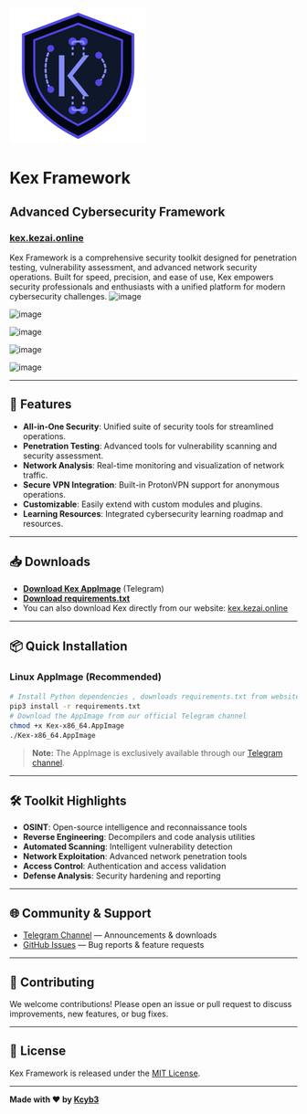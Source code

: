 ![Kex Logo](images/kex-logo.svg)
# Kex Framework


## Advanced Cybersecurity Framework
 ### [kex.kezai.online](https://kex.kezai.online) <br>
Kex Framework is a comprehensive security toolkit designed for penetration testing, vulnerability assessment, and advanced network security operations. Built for speed, precision, and ease of use, Kex empowers security professionals and enthusiasts with a unified platform for modern cybersecurity challenges.
![image](https://github.com/user-attachments/assets/64554d4c-3f8f-4742-ad57-c99e43b6961c)

![image](https://github.com/user-attachments/assets/f5e15572-2035-4e2a-ba65-f834b5b25bb1)

![image](https://github.com/user-attachments/assets/f3f75027-7b02-45e6-acd0-66f7b561d927)

![image](https://github.com/user-attachments/assets/978e60cb-edde-49f4-affd-482b203848de)

![image](https://github.com/user-attachments/assets/165ce62c-79d9-4c66-86b5-1b98ff21098b)

---

## 🚀 Features
- **All-in-One Security**: Unified suite of security tools for streamlined operations.
- **Penetration Testing**: Advanced tools for vulnerability scanning and security assessment.
- **Network Analysis**: Real-time monitoring and visualization of network traffic.
- **Secure VPN Integration**: Built-in ProtonVPN support for anonymous operations.
- **Customizable**: Easily extend with custom modules and plugins.
- **Learning Resources**: Integrated cybersecurity learning roadmap and resources.

---

## 📥 Downloads
- **[Download Kex AppImage](https://t.me/Kcyb3/385)** (Telegram)
- **[Download requirements.txt](requirements.txt)**
- You can also download Kex directly from our website: [kex.kezai.online](https://kex.kezai.online)

---



## 📦 Quick Installation

### Linux AppImage (Recommended)
```bash
# Install Python dependencies , downloads requirements.txt from website .
pip3 install -r requirements.txt
# Download the AppImage from our official Telegram channel
chmod +x Kex-x86_64.AppImage
./Kex-x86_64.AppImage
```
> **Note:** The AppImage is exclusively available through our [Telegram channel](https://t.me/Kcyb3).



---


## 🛠️ Toolkit Highlights
- **OSINT**: Open-source intelligence and reconnaissance tools
- **Reverse Engineering**: Decompilers and code analysis utilities
- **Automated Scanning**: Intelligent vulnerability detection
- **Network Exploitation**: Advanced network penetration tools
- **Access Control**: Authentication and access validation
- **Defense Analysis**: Security hardening and reporting

---

## 🌐 Community & Support
- [Telegram Channel](https://t.me/Kcyb3) — Announcements & downloads
- [GitHub Issues](https://github.com/Kcyb3r/kex-web/issues) — Bug reports & feature requests

---

## 🤝 Contributing
We welcome contributions! Please open an issue or pull request to discuss improvements, new features, or bug fixes.

---

## 📄 License
Kex Framework is released under the [MIT License](LICENSE).

---

**Made with ❤️ by [Kcyb3](https://github.com/Kcyb3r)**


